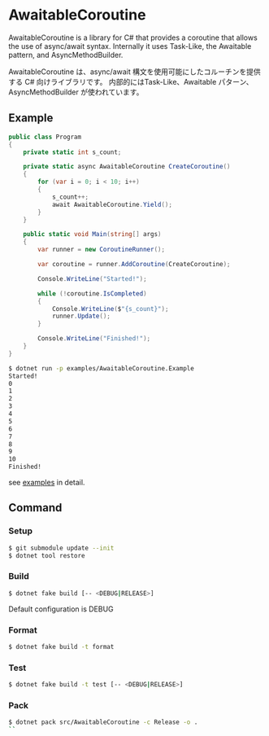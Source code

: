 # AwaitableCoroutine

AwaitableCoroutine is a library for C# that provides a coroutine that allows the use of async/await syntax.
Internally it uses Task-Like, the Awaitable pattern, and AsyncMethodBuilder.

AwaitableCoroutine は、async/await 構文を使用可能にしたコルーチンを提供する C# 向けライブラリです。
内部的にはTask-Like、Awaitable パターン、AsyncMethodBuilder が使われています。


## Example

```C#
public class Program
{
    private static int s_count;

    private static async AwaitableCoroutine CreateCoroutine()
    {
        for (var i = 0; i < 10; i++)
        {
            s_count++;
            await AwaitableCoroutine.Yield();
        }
    }

    public static void Main(string[] args)
    {
        var runner = new CoroutineRunner();

        var coroutine = runner.AddCoroutine(CreateCoroutine);

        Console.WriteLine("Started!");

        while (!coroutine.IsCompleted)
        {
            Console.WriteLine($"{s_count}");
            runner.Update();
        }

        Console.WriteLine("Finished!");
    }
}
```

```sh
$ dotnet run -p examples/AwaitableCoroutine.Example
Started!
0
1
2
3
4
5
6
7
8
9
10
Finished!
```

see [examples](examples) in detail.

## Command

### Setup

```sh
$ git submodule update --init
$ dotnet tool restore
```

### Build

```sh
$ dotnet fake build [-- <DEBUG|RELEASE>]
```

Default configuration is DEBUG

### Format

```sh
$ dotnet fake build -t format
```

### Test

```sh
$ dotnet fake build -t test [-- <DEBUG|RELEASE>]
```

### Pack

```sh
$ dotnet pack src/AwaitableCoroutine -c Release -o .
``
